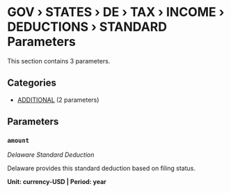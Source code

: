# GOV › STATES › DE › TAX › INCOME › DEDUCTIONS › STANDARD Parameters

This section contains 3 parameters.

## Categories

- [ADDITIONAL](additional/index.md) (2 parameters)

## Parameters

### `amount`
*Delaware Standard Deduction*

Delaware provides this standard deduction based on filing status.

**Unit: currency-USD | Period: year**

